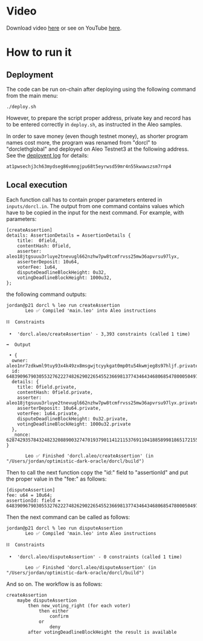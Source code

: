# Video

Download video [here](./Dark%20Optimistic%20Oracle%20-%20HD%201080p.mov) or see on YouTube [here](https://youtu.be/Oaw0wOiqXZg).

# How to run it

## Deployment

The code can be run on-chain after deploying using the following command from the main menu:
```
./deploy.sh
```

However, to prepare the script proper address, private key and record has to be entered correctly in ```deploy.sh```, as instructed in the Aleo samples.

In order to save money (even though testnet money), as shorter program names cost more, the program was renamed from "dorcl" to "dorclethglobal" and deployed on Aleo Testnet3 at the following address. See the [deployent log](../deploy.log) for details:
```
at1pwsechj3ch63mydseg86vmngjpu68t5eyrwsd59mr4n55kwuwszsm7rnp4
```

## Local execution

Each function call has to contain proper parameters entered in ```inputs/dorcl.in```. The output from one command contains values which have to be copied in the input for the next command. For example, with parameters:
```
[createAssertion]
details: AssertionDetails = AssertionDetails {
    title:  0field,
    contentHash: 0field,
    asserter: aleo18jtgsuuu3rluye2tnevugl662nzhw7pw8tcmfrvss25mw36apvrsu97lyx,
    asserterDeposit: 10u64,
    voterFee: 1u64,
    disputeDeadlineBlockHeight: 0u32,
    votingDeadlineBlockHeight: 1000u32,
};

```
the following command outputs:
```
jordan@p21 dorcl % leo run createAssertion
       Leo ✅ Compiled 'main.leo' into Aleo instructions

⛓  Constraints

 •  'dorcl.aleo/createAssertion' - 3,393 constraints (called 1 time)

➡️  Output

 • {
  owner: aleo1nr7zdkwml9tuy93x4k49zx8msgwjtcyykgat0mp0tu54kwmjeg8s97hljf.private,
  id: 6483909679030553276222748262902265455236698137743464346806854780005049792424field.private,
  details: {
    title: 0field.private,
    contentHash: 0field.private,
    asserter: aleo18jtgsuuu3rluye2tnevugl662nzhw7pw8tcmfrvss25mw36apvrsu97lyx.private,
    asserterDeposit: 10u64.private,
    voterFee: 1u64.private,
    disputeDeadlineBlockHeight: 0u32.private,
    votingDeadlineBlockHeight: 1000u32.private
  },
  _nonce: 628742935784324823208890032747019379011412115376911041885899818651721559914group.public
}

       Leo ✅ Finished 'dorcl.aleo/createAssertion' (in "/Users/jordan/optimistic-dark-oracle/dorcl/build")

```

Then to call the next function copy the "id:" field to "assertionId" and put the proper value in the "fee:" as follows:
```
[disputeAssertion]
fee: u64 = 10u64;
assertionId: field = 6483909679030553276222748262902265455236698137743464346806854780005049792424field;
```
Then the next command can be called as follows: 
```
jordan@p21 dorcl % leo run disputeAssertion
       Leo ✅ Compiled 'main.leo' into Aleo instructions

⛓  Constraints

 •  'dorcl.aleo/disputeAssertion' - 0 constraints (called 1 time)

       Leo ✅ Finished 'dorcl.aleo/disputeAssertion' (in "/Users/jordan/optimistic-dark-oracle/dorcl/build")

```

And so on. The workflow is as follows:
```
createAssertion
    maybe disputeAssertion
        then new_voting_right (for each voter)
            then either
                confirm
            or
                deny
        after votingDeadlineBlockHeight the result is available
```
